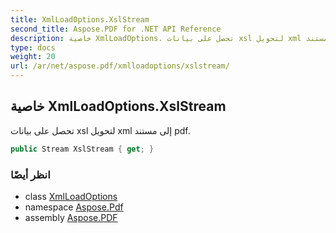 ```yaml
---
title: XmlLoadOptions.XslStream
second_title: Aspose.PDF for .NET API Reference
description: خاصية XmlLoadOptions. تحصل على بيانات xsl لتحويل xml إلى مستند pdf
type: docs
weight: 20
url: /ar/net/aspose.pdf/xmlloadoptions/xslstream/
---
```

## خاصية XmlLoadOptions.XslStream

تحصل على بيانات xsl لتحويل xml إلى مستند pdf.

```csharp
public Stream XslStream { get; }
```

### انظر أيضًا

* class [XmlLoadOptions](../)
* namespace [Aspose.Pdf](../../../aspose.pdf/)
* assembly [Aspose.PDF](../../../)